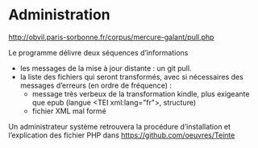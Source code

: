 # Administration

http://obvil.paris-sorbonne.fr/corpus/mercure-galant/pull.php

Le programme délivre deux séquences d’informations

* les messages de la mise à jour distante : un git pull.
* la liste des fichiers qui seront transformés, avec si nécessaires des messages d’erreurs (en ordre de fréquence) :
  * message très verbeux de la transformation kindle, plus exigeante que epub (langue &lt;TEI xml:lang="fr">, structure)
  * fichier XML mal formé

Un administrateur système retrouvera la procédure d’installation et l’explication des fichier PHP dans https://github.com/oeuvres/Teinte

